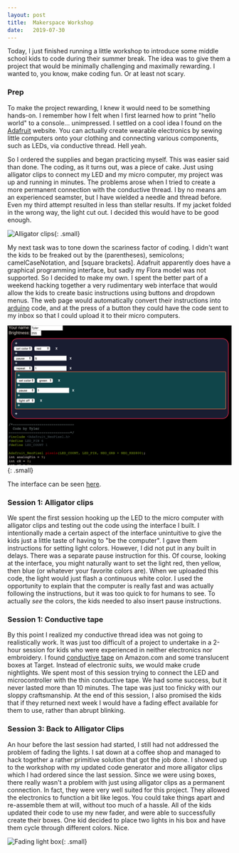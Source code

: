 ```yaml
---
layout: post
title:  Makerspace Workshop
date:   2019-07-30
---
```


Today, I just finished running a little workshop to introduce some middle school kids to code during their summer break. The idea was to give them a project that would be minimally challenging and maximally rewarding. I wanted to, you know, make coding fun. Or at least not scary.

### Prep

To make the project rewarding, I knew it would need to be something hands-on. I remember how I felt when I first learned how to print "hello world" to a console... unimpressed. I settled on a cool idea I found on the [Adafruit](https://www.adafruit.com/) website. You can actually create wearable electronics by sewing little computers onto your clothing and connecting various components, such as LEDs, via conductive thread. Hell yeah.

So I ordered the supplies and began practicing myself. This was easier said than done. The coding, as it turns out, was a piece of cake. Just using alligator clips to connect my LED and my micro computer, my project was up and running in minutes. The problems arose when I tried to create a more permanent connection with the conductive thread. I by no means am an experienced seamster, but I have wielded a needle and thread before. Even my third attempt resulted in less than stellar results. If my jacket folded in the wrong way, the light cut out. I decided this would have to be good enough.

![Alligator clips](/assets/img/alligators.jpg){: .small}

My next task was to tone down the scariness factor of coding. I didn't want the kids to be freaked out by the (parentheses), semicolons; camelCaseNotation, and [square brackets]. Adafruit apparently does have a graphical programming interface, but sadly my Flora model was not supported. So I decided to make my own. I spent the better part of a weekend hacking together a very rudimentary web interface that would allow the kids to create basic instructions using buttons and dropdown menus. The web page would automatically convert their instructions into [arduino](https://www.arduino.cc/) code, and at the press of a button they could have the code sent to my inbox so that I could upload it to their micro computers.

![Code interface](/assets/img/flora-interface.png){: .small}

The interface can be seen [here](http://floracode.tyleryasaka.me/).

### Session 1: Alligator clips

We spent the first session hooking up the LED to the micro computer with alligator clips and testing out the code using the interface I built. I intentionally made a certain aspect of the interface unintuitive to give the kids just a little taste of having to "be the computer". I gave them instructions for setting light colors. However, I did not put in any built in delays. There was a separate pause instruction for this. Of course, looking at the interface, you might naturally want to set the light red, then yellow, then blue (or whatever your favorite colors are). When we uploaded this code, the light would just flash a continuous white color. I used the opportunity to explain that the computer is really fast and was actually following the instructions, but it was too quick to for humans to see. To actually *see* the colors, the kids needed to also insert pause instructions.

### Session 1: Conductive tape

By this point I realized my conductive thread idea was not going to realistically work. It was just too difficult of a project to undertake in a 2-hour session for kids who were experienced in neither electronics nor embroidery. I found [conductive tape](https://www.amazon.com/gp/product/B01ALDR0D0/ref=ppx_yo_dt_b_asin_title_o01_s00?ie=UTF8&psc=1) on Amazon.com and some translucent boxes at Target. Instead of electronic suits, we would make crude nightlights. We spent most of this session trying to connect the LED and microcontroller with the thin conductive tape. We had some success, but it never lasted more than 10 minutes. The tape was just too finicky with our sloppy craftsmanship. At the end of this session, I also promised the kids that if they returned next week I would have a fading effect available for them to use, rather than abrupt blinking.

### Session 3: Back to Alligator Clips

An hour before the last session had started, I still had not addressed the problem of fading the lights. I sat down at a coffee shop and managed to hack together a rather primitive solution that got the job done. I showed up to the workshop with my updated code generator and more alligator clips which I had ordered since the last session. Since we were using boxes, there really wasn't a problem with just using alligator clips as a permanent connection. In fact, they were very well suited for this project. They allowed the electronics to function a bit like legos. You could take things apart and re-assemble them at will, without too much of a hassle. All of the kids updated their code to use my new fader, and were able to successfully create their boxes. One kid decided to place two lights in his box and have them cycle through different colors. Nice.

![Fading light box](/assets/img/lightbox.gif){: .small}
